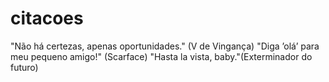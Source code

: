 # citacoes
"Não há certezas, apenas oportunidades." (V de Vingança)
"Diga ’olá’ para meu pequeno amigo!" (Scarface)
"Hasta la vista, baby."(Exterminador do futuro)
